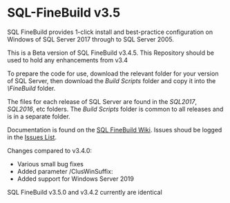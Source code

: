 # SQL-FineBuild v3.5

SQL FineBuild provides 1-click install and best-practice configuration on Windows of SQL Server 2017 through to SQL Server 2005.

This is a Beta version of SQL FineBuild v3.4.5.  This Repository should be used to hold any enhancements from v3.4

To prepare the code for use, download the relevant folder for your version of SQL Server, then download the _Build Scripts_ folder and copy it into the _\FineBuild_ folder.  

The files for each release of SQL Server are found in the _SQL2017_, _SQL2016_, etc folders.  The _Build Scripts_ folder is common to all releases and is in a separate folder.

Documentation is found on the [SQL FineBuild Wiki](https://github.com/SQL-FineBuild/Common/wiki).  Issues shoud be logged in the [Issues List](https://github.com/SQL-FineBuild/Common/issues).

Changes compared to v3.4.0:

* Various small bug fixes
* Added parameter /ClusWinSuffix:
* Added support for Windows Server 2019

SQL FineBuild v3.5.0 and v3.4.2 currently are identical
